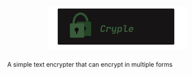 <h1 align = "center">
 <img src=https://raw.githubusercontent.com/LuccaC-M/LuccaC-M/master/img/Cryple.png alt="Banner">
</h1>

A simple text encrypter that can encrypt in multiple forms

